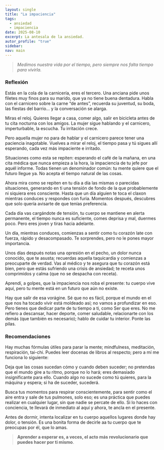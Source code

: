 ```yaml
---
layout: single
title: "La impaciencia"
tags:
  - ansiedad
  - impaciencia
date: 2025-08-10
excerpt: La antesala de la ansiedad.
autor_profile: "true"
sidebar: 
nav: main
---
```



> _Medimos nuestra vida por  el tiempo, pero siempre nos falta tiempo para vivirla._

### Reflexión
Estás en la cola de la carnicería, eres el tercero. Una anciana pide unos filetes muy finos para su marido, que ya no tiene buena dentadura. Habla con el carnicero sobre la carne “de antes”, recuerda su juventud, su boda, las fiestas del barrio… y la conversación se alarga.

Miras el reloj. Quieres llegar a casa, comer algo, salir en bicicleta antes de tu cita nocturna con los amigos. La mujer sigue hablando y el carnicero, imperturbable, la escucha. Tu irritación crece.

Pero aquella mujer no para de hablar y el carnicero parece tener una paciencia inagotable. Vuelves a mirar el reloj, el tiempo pasa y tú sigues allí esperando, cada vez más impaciente e irritado.

Situaciones como esta se repiten: esperando el café de la mañana, en una cita médica que nunca empieza a la hora, la impaciencia de tu jefe por aquél informe. Todas tienen un denominador común: tu mente quiere que el futuro llegue ya. No acepta el tiempo natural de las cosas.

Ahora mira como se repiten en tu día a día las mismas o parecidas situaciones, generando en ti una tensión de fondo de la que probablemente ni siquiera eres consciente. Hasta que un día alguien te toca el claxon mientras conduces y respondes con furia. Momentos después, descubres que solo quería avisarte de que tenías preferencia. 

Cada día vas cargándote de tensión, tu cuerpo se mantiene en alerta permanente, el tiempo nunca es suficiente, comes deprisa y mal, duermes poco. Pero eres joven y tiras hacia adelante.

Un día, mientras conduces, comienzas a sentir como tu corazón late con fuerza, rápido y desacompasado. Te sorprendes, pero no le pones mayor importancia. 

Unos días después notas una opresión en el pecho, un dolor nunca conocido, que te asusta; recuerdas aquella taquicardia y comienzas a preocuparte de verdad. Vas al médico y te asegura que tu corazón está bien, pero que estás sufriendo una crisis de ansiedad; te receta unos comprimidos y calma (que no se despacha con receta).

Aprendí, a golpes, que la impaciencia nos roba el presente: tu cuerpo vive aquí, pero tu mente está en un futuro que aún no existe.

Hay que salir de esa vorágine. Sé que no es fácil, porque el mundo en el que nos ha tocado vivir está moldeado así; no vamos a profundizar en eso. Pero  tienes que dedicar parte de tu tiempo a ti, como Ser que eres. No me refiero a descansar, hacer deporte, comer saludable, relacionarte con los demás (que también es necesario); hablo de cuidar tu interior. Ponte las pilas.

### Recomendaciones

Hay muchas fórmulas útiles para parar la mente;  mindfulness, meditación, respiración, tai-chi. Puedes leer docenas de libros al respecto; pero a mí me funciona lo siguiente:

Deja que las cosas sucedan cómo y cuando deben suceder; no pretendas que el mundo gire a tu ritmo, porque no lo hará; eres demasiado insignificante para ello. Cuando algo no sucede como tú quieres, para la máquina y espera; si ha de suceder, sucederá.

Busca tus momentos para respirar conscientemente, para sentir como el aire entra y sale de tus pulmones, solo eso; es una práctica que puedes realizar en cualquier lugar, sin que nadie se percate de ello. Si lo haces con conciencia, te llevará de inmediato al aquí y ahora, te ancla en el presente.

Antes de dormir, intenta localizar en tu cuerpo aquellos lugares donde hay dolor, o tensión. Es una bonita forma de decirle aa tu cuerpo que te preocupas por él, que lo amas.

 > **Aprender a esperar es, a veces, el acto más revolucionario que puedes hacer por ti mismo**.